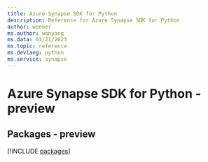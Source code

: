 ```yaml
---
title: Azure Synapse SDK for Python
description: Reference for Azure Synapse SDK for Python
author: wonner
ms.author: wanyang
ms.data: 03/21/2023
ms.topic: reference
ms.devlang: python
ms.service: synapse
---
```

# Azure Synapse SDK for Python - preview
## Packages - preview
[!INCLUDE [packages](synapse-index.md)]